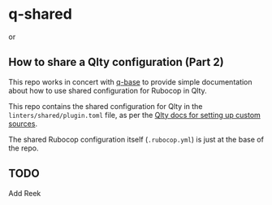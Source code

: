 # q-shared

or

## How to share a Qlty configuration (Part 2)

This repo works in concert with [q-base](https://github.com/rsl/q-base) to provide simple documentation about how to use shared configuration for Rubocop in Qlty.

This repo contains the shared configuration for Qlty in the `linters/shared/plugin.toml` file, as per the [Qlty docs for setting up custom sources](https://docs.qlty.sh/cli/concepts/sources#custom-sources).

The shared Rubocop configuration itself (`.rubocop.yml`) is just at the base of the repo.

## TODO

Add Reek
